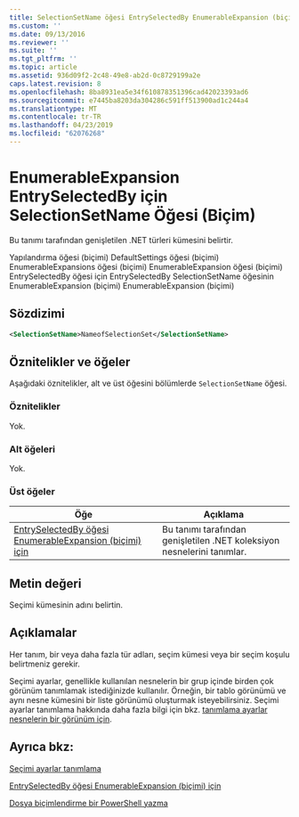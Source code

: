 ```yaml
---
title: SelectionSetName öğesi EntrySelectedBy EnumerableExpansion (biçimi) için için | Microsoft Docs
ms.custom: ''
ms.date: 09/13/2016
ms.reviewer: ''
ms.suite: ''
ms.tgt_pltfrm: ''
ms.topic: article
ms.assetid: 936d09f2-2c48-49e8-ab2d-0c8729199a2e
caps.latest.revision: 8
ms.openlocfilehash: 8ba8931ea5e34f610878351396cad42023393ad6
ms.sourcegitcommit: e7445ba8203da304286c591ff513900ad1c244a4
ms.translationtype: MT
ms.contentlocale: tr-TR
ms.lasthandoff: 04/23/2019
ms.locfileid: "62076268"
---
```

# <a name="selectionsetname-element-for-entryselectedby-for-enumerableexpansion-format"></a>EnumerableExpansion EntrySelectedBy için SelectionSetName Öğesi (Biçim)

Bu tanımı tarafından genişletilen .NET türleri kümesini belirtir.

Yapılandırma öğesi (biçimi) DefaultSettings öğesi (biçimi) EnumerableExpansions öğesi (biçimi) EnumerableExpansion öğesi (biçimi) EntrySelectedBy öğesi için EntrySelectedBy SelectionSetName öğesinin EnumerableExpansion (biçimi) EnumerableExpansion (biçimi)

## <a name="syntax"></a>Sözdizimi

```xml
<SelectionSetName>NameofSelectionSet</SelectionSetName>

```

## <a name="attributes-and-elements"></a>Öznitelikler ve öğeler

Aşağıdaki öznitelikler, alt ve üst öğesini bölümlerde `SelectionSetName` öğesi.

### <a name="attributes"></a>Öznitelikler

Yok.

### <a name="child-elements"></a>Alt öğeleri

Yok.

### <a name="parent-elements"></a>Üst öğeler

|Öğe|Açıklama|
|-------------|-----------------|
|[EntrySelectedBy öğesi EnumerableExpansion (biçimi) için](./entryselectedby-element-for-enumerableexpansion-format.md)|Bu tanımı tarafından genişletilen .NET koleksiyon nesnelerini tanımlar.|

## <a name="text-value"></a>Metin değeri

Seçimi kümesinin adını belirtin.

## <a name="remarks"></a>Açıklamalar

Her tanım, bir veya daha fazla tür adları, seçim kümesi veya bir seçim koşulu belirtmeniz gerekir.

Seçimi ayarlar, genellikle kullanılan nesnelerin bir grup içinde birden çok görünüm tanımlamak istediğinizde kullanılır. Örneğin, bir tablo görünümü ve aynı nesne kümesini bir liste görünümü oluşturmak isteyebilirsiniz. Seçimi ayarlar tanımlama hakkında daha fazla bilgi için bkz. [tanımlama ayarlar nesnelerin bir görünüm için](./defining-selection-sets.md).

## <a name="see-also"></a>Ayrıca bkz:

[Seçimi ayarlar tanımlama](./defining-selection-sets.md)

[EntrySelectedBy öğesi EnumerableExpansion (biçimi) için](./entryselectedby-element-for-enumerableexpansion-format.md)

[Dosya biçimlendirme bir PowerShell yazma](./writing-a-powershell-formatting-file.md)

